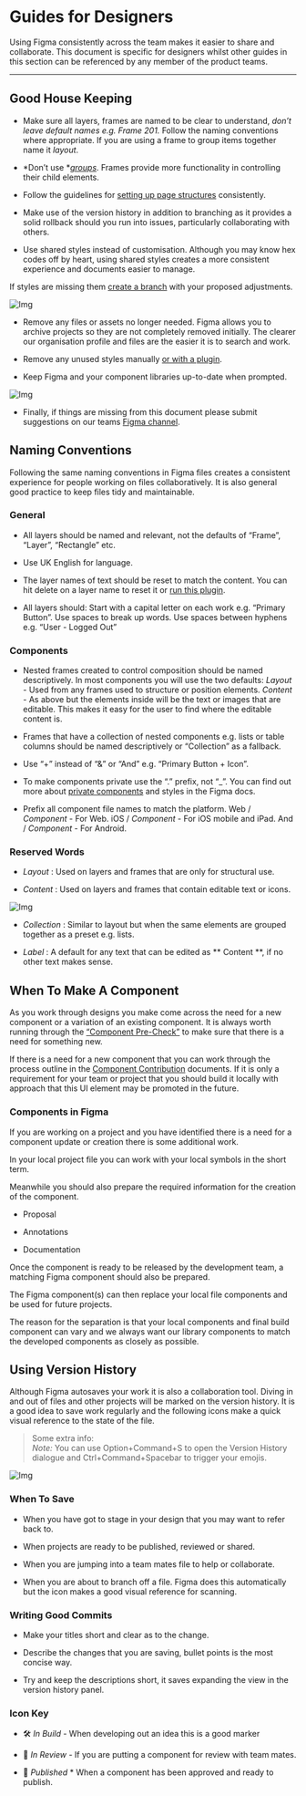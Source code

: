 
# Guides for Designers

Using Figma consistently across the team makes it easier to share and collaborate. This document is specific for designers whilst other guides in this section can be referenced by any member of the product teams.

---

## Good House Keeping

- Make sure all layers, frames are named to be clear to understand, *don’t leave default names e.g. Frame 201.* Follow the naming conventions where appropriate. If you are using a frame to group items together name it *layout*.

- *Don’t use *[*groups*](https://www.figma.com/best-practices/groups-versus-frames/#groups). Frames provide more functionality in controlling their child elements.

- Follow the guidelines for [setting up page structures](https://www.notion.so/Setup-Structure-6100e77469de47638d91056beced11cf) consistently.

- Make use of the version history in addition to branching as it provides a solid rollback should you run into issues, particularly collaborating with others.

- Use shared styles instead of customisation. Although you may know hex codes off by heart, using shared styles creates a more consistent experience and documents easier to manage.

If styles are missing them [create a branch](https://help.figma.com/hc/en-us/articles/360063144053-Create-branches-and-merge-changes#Create_a_branch) with your proposed adjustments.

![Img](https://studio-assets.supernova.io/design-systems/16150/59aa257d-53fc-4f08-a3f9-1b1dbd4160e7.png?Expires=1977609600&Policy=eyJTdGF0ZW1lbnQiOlt7IlJlc291cmNlIjoiaHR0cHM6Ly9zdHVkaW8tYXNzZXRzLnN1cGVybm92YS5pby9kZXNpZ24tc3lzdGVtcy8xNjE1MC81OWFhMjU3ZC01M2ZjLTRmMDgtYTNmOS0xYjFkYmQ0MTYwZTcucG5nIiwiQ29uZGl0aW9uIjp7IkRhdGVMZXNzVGhhbiI6eyJBV1M6RXBvY2hUaW1lIjoxOTc3NjA5NjAwfX19XX0_&Signature=T45Uum2cjKqPN~FiGg-yCm42nhmAS0ciCSbphWrGRE33ry8t5Ra3RtMMAtpo9pdD2afsXVyWElrc11Yy5sfHeVLGc7xlevQCQolwJ5VFt6TUWq4ykl7ZFI~yOZxddHUaicTsgduPKkAHWip~Ctdx5u3Cz8RbP8KrxgdxAkfDgF86wqlxFknX9zu-f-~PSBnICL8Mcva6-byhXm0HVdbqyzmxHnoQL0xEqsLlwPVc7vmyC82gCV2MFpRA5K0~0LbfkYsViM-HR9vMz1Jxb~g-Ae3DVRoRFc7TxV-WwxbB5G9LFqyQSjZlhr9-8K4A9ExrOOxu8vDqVnd-XjZBGFPEYA__&Key-Pair-Id=APKAJGK34LCCAUR7N6LA)

- Remove any files or assets no longer needed. Figma allows you to archive projects so they are not completely removed initially. The clearer our organisation profile and files are the easier it is to search and work.

- Remove any unused styles manually [or with a plugin](https://www.figma.com/community/plugin/1052937551486129898/Unused-Styles-Remover).

- Keep Figma and your component libraries up-to-date when prompted.

![Img](https://studio-assets.supernova.io/design-systems/16150/cc22c11e-6e8d-4c57-a21d-8501c43a66f4.png?Expires=1977609600&Policy=eyJTdGF0ZW1lbnQiOlt7IlJlc291cmNlIjoiaHR0cHM6Ly9zdHVkaW8tYXNzZXRzLnN1cGVybm92YS5pby9kZXNpZ24tc3lzdGVtcy8xNjE1MC9jYzIyYzExZS02ZThkLTRjNTctYTIxZC04NTAxYzQzYTY2ZjQucG5nIiwiQ29uZGl0aW9uIjp7IkRhdGVMZXNzVGhhbiI6eyJBV1M6RXBvY2hUaW1lIjoxOTc3NjA5NjAwfX19XX0_&Signature=E1uZPPVQxDMeIrdIHcjRT~VmAhvHz4m4UR6JUTQf8~XN4D05OW4Sywxo6pL3pvy3~quzJf6XwJ2rSBPUkxh-Nwy3XLmxKdDeHFWM8kBx7h8kaRrWHdN4O4jykaJRCtIxpBA~d2rG~ZnnxcC7dT6HRpDn~3w86NdyY1kJetGnxdxd-ZC8lEbEnGoBjh4Ur8MrhCzNFFWd1rrTUF2P0xZ0w8KIxs3zh8qKcQ-xV6A3lZUf2pPIjg8UOzBwRqVWUrfvypGOJ-Ld81tWLPPibUGA53~K9zswC5HxrCKwIMPHgJr0KF2wkyMIHL3EjrrzA~zDfI~gF7~4urma1s8jL5r4IA__&Key-Pair-Id=APKAJGK34LCCAUR7N6LA)

- Finally, if things are missing from this document please submit suggestions on our teams [Figma channel](https://phoenixgroupplc.slack.com/archives/C03886X1YJ1).

## Naming Conventions

Following the same naming conventions in Figma files creates a consistent experience for people working on files collaboratively. It is also general good practice to keep files tidy and maintainable.

### General

- All layers should be named and relevant, not the defaults of “Frame”, “Layer”, “Rectangle” etc.

- Use UK English for language.

- The layer names of text should be reset to match the content. You can hit delete on a layer name to reset it or [run this plugin](https://www.notion.so/Plugin-Recommendations-479305644ade456aa93246b4fbddcfc8).

- All layers should:
Start with a capital letter on each work e.g. “Primary Button”.
Use spaces to break up words.
Use spaces between hyphens e.g. “User - Logged Out”

### Components

- Nested frames created to control composition should be named descriptively. In most components you will use the two defaults:
*Layout* - Used from any frames used to structure or position elements.
*Content* - As above but the elements inside will be the text or images that are editable. This makes it easy for the user to find where the editable content is.


- Frames that have a collection of nested components e.g. lists or table columns should be named descriptively or “Collection” as a fallback.

- Use “+” instead of “&” or “And” e.g. “Primary Button + Icon”.

- To make components private use the “.” prefix, not “_”. You can find out more about [private components](https://help.figma.com/hc/en-us/articles/360025508373-Publish-styles-and-components#private) and styles in the Figma docs.

- Prefix all component file names to match the platform.
Web / *Component* - For Web.
iOS / *Component* - For iOS mobile and iPad.
And / *Component* - For Android.

### Reserved Words

- *Layout* : Used on layers and frames that are only for structural use.

- *Content* : Used on layers and frames that contain editable text or icons.


![Img](https://studio-assets.supernova.io/design-systems/16150/0dbb5f6b-a347-4766-9ffb-2e50156d48d6.png?Expires=1977609600&Policy=eyJTdGF0ZW1lbnQiOlt7IlJlc291cmNlIjoiaHR0cHM6Ly9zdHVkaW8tYXNzZXRzLnN1cGVybm92YS5pby9kZXNpZ24tc3lzdGVtcy8xNjE1MC8wZGJiNWY2Yi1hMzQ3LTQ3NjYtOWZmYi0yZTUwMTU2ZDQ4ZDYucG5nIiwiQ29uZGl0aW9uIjp7IkRhdGVMZXNzVGhhbiI6eyJBV1M6RXBvY2hUaW1lIjoxOTc3NjA5NjAwfX19XX0_&Signature=cycP1e~7mQliLOYUxE41ySk4PKXOTs46egKDfFoaRHMI05~4rWyWHQaJqkpyXxp1p19EF~mB17g4xpJHSWqmPw95pwzKzyyZYwrRL55T6UcLczSs6loxuREWk1YLRYJTlFx0Wo6Avvh1BMnQKamCcY6HYEC9z7hTkGV-v91tNtRhX46tZlymnyS-86FzIzJXT~gHysb~wkW9nt6CUrZf-AyZTuaiBn7nmX-dRMorqkiL6yVdoiNRLoBEadf2FJU30m16qi-ST70fIQSzG4LVoSDmJRW5XSLG-iXVDf3yEg8k9Y4pKWIZLN7Xi0gbxvskuWDOdHen6rZn4O6qGh07Dg__&Key-Pair-Id=APKAJGK34LCCAUR7N6LA)

- *Collection* : Similar to layout but when the same elements are grouped together as a preset e.g. lists.

- *Label* : A default for any text that can be edited as ** Content **, if no other text makes sense.

## When To Make A Component

As you work through designs you make come across the need for a new component or a variation of an existing component. It is always worth running through the [“Component Pre-Check”](https://www.notion.so/Component-Contribution-c03e1cc6ee9f4fb7af1eabcafcd6856c) to make sure that there is a need for something new.

If there is a need for a new component that you can work through the process outline in the [Component Contribution](https://www.notion.so/Component-Contribution-c03e1cc6ee9f4fb7af1eabcafcd6856c) documents. If it is only a requirement for your team or project that you should build it locally with approach that this UI element may be promoted in the future.

### Components in Figma

If you are working on a project and you have identified there is a need for a component update or creation there is some additional work.

In your local project file you can work with your local symbols in the short term.

Meanwhile you should also prepare the required information for the creation of the component.

- Proposal

- Annotations

- Documentation

Once the component is ready to be released by the development team, a matching Figma component should also be prepared.

The Figma component(s) can then replace your local file components and be used for future projects.

The reason for the separation is that your local components and final build component can vary and we always want our library components to match the developed components as closely as possible.

## Using Version History

Although Figma autosaves your work it is also a collaboration tool. Diving in and out of files and other projects will be marked on the version history. It is a good idea to save work regularly and the following icons make a quick visual reference to the state of the file.

> Some extra info:  
> *Note:* You can use Option+Command+S to open the Version History dialogue and Ctrl+Command+Spacebar to trigger your emojis.

![Img](https://studio-assets.supernova.io/design-systems/16150/3405d20a-38bc-418c-ba11-3a84af2ebdc0.png?Expires=1977609600&Policy=eyJTdGF0ZW1lbnQiOlt7IlJlc291cmNlIjoiaHR0cHM6Ly9zdHVkaW8tYXNzZXRzLnN1cGVybm92YS5pby9kZXNpZ24tc3lzdGVtcy8xNjE1MC8zNDA1ZDIwYS0zOGJjLTQxOGMtYmExMS0zYTg0YWYyZWJkYzAucG5nIiwiQ29uZGl0aW9uIjp7IkRhdGVMZXNzVGhhbiI6eyJBV1M6RXBvY2hUaW1lIjoxOTc3NjA5NjAwfX19XX0_&Signature=NPsOb2wNRUUpuwmztBWtCSyeTu0GhoLJMtqOfhuVi9iIN5bzBYAYN27Q9rPDP4kKVE2bz5y9Ts6f3woRrDAMvC7IrOMZjU3TUgDowyThKpAcHl5gNHO1iQsFOkFXVkR0V8PJykM~gTy7kHNYrnh3Hk4s3gFDJC2saKznDgEbTe8RYsQ8~7IAJmxqTQGbyUASycvQ-pB7oaV-PburgiAp~eCn2~EuZEbro0mclcdLrH5bx~FtAvn-DoKN4m5gUSpcywi5ZUFRa9QZwl1TmvWdEkWd55CfDpDZ-D8bPDIO8GcTrmXz6AyJEuDAEcTceOgzVW9iAmJZEEXFZL9maVH6~Q__&Key-Pair-Id=APKAJGK34LCCAUR7N6LA)

### When To Save

- When you have got to stage in your design that you may want to refer back to.

- When projects are ready to be published, reviewed or shared.

- When you are jumping into a team mates file to help or collaborate.

- When you are about to branch off a file. Figma does this automatically but the icon makes a good visual reference for scanning.

### Writing Good Commits

- Make your titles short and clear as to the change.

- Describe the changes that you are saving, bullet points is the most concise way.

- Try and keep the descriptions short, it saves expanding the view in the version history panel.

### Icon Key

- 🛠 *In Build* - When developing out an idea this is a good marker

- 🚦 *In Review -* If you are putting a component for review with team mates.

- 💾 *Published* * When a component has been approved and ready to publish.
